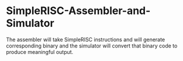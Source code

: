 # SimpleRISC-Assembler-and-Simulator
The assembler will take SimpleRISC instructions and will generate corresponding binary and the simulator will convert that binary code to produce meaningful output.
